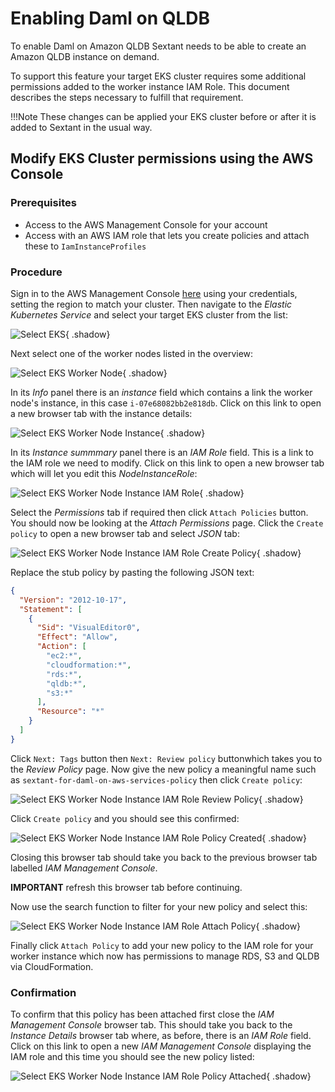 # Enabling Daml on QLDB

To enable Daml on Amazon QLDB Sextant needs to be able to create an Amazon QLDB
instance on demand.

To support this feature your target EKS cluster requires some additional
permissions added to the worker instance IAM Role. This document describes the
steps necessary to fulfill that requirement.

!!!Note
  These changes can be applied your EKS cluster before or after it is
  added to Sextant in the usual way.

## Modify EKS Cluster permissions using the AWS Console

### Prerequisites

- Access to the AWS Management Console for your account
- Access with an AWS IAM role that lets you create policies and attach these to
  `IamInstanceProfiles`

### Procedure

Sign in to the AWS Management Console [here](https://console.aws.amazon.com)
using your credentials, setting the region to match your cluster. Then navigate
to the _Elastic Kubernetes Service_ and select your target EKS cluster from the
list:

![Select EKS](../images/daml-on-qldb-select-eks-cluster.png){ .shadow}

Next select one of the worker nodes listed in the overview:

![Select EKS Worker Node](../images/daml-on-qldb-select-eks-cluster-node.png){ .shadow}

In its *Info* panel there is an _instance_ field which contains a link the
worker node's instance, in this case `i-07e68082bb2e818db`. Click on this link
to open a new browser tab with the instance details:

![Select EKS Worker Node Instance](../images/daml-on-qldb-select-eks-cluster-node-instance.png){ .shadow}

In its *Instance summmary* panel there is an _IAM Role_ field. This is a link
to the IAM role we need to modify. Click on this link to open a new browser tab
which will let you edit this *NodeInstanceRole*:

![Select EKS Worker Node Instance IAM Role](../images/daml-on-qldb-select-eks-cluster-node-instance-iam-role.png){ .shadow}

Select the *Permissions* tab if required then click `Attach Policies` button.
You should now be looking at the *Attach Permissions* page. Click the
`Create policy` to open a new browser tab and select _JSON_ tab:

![Select EKS Worker Node Instance IAM Role Create Policy](../images/daml-on-qldb-select-eks-cluster-node-instance-iam-role-create-policy.png){ .shadow}

Replace the stub policy by pasting the following JSON text:

```json
{
  "Version": "2012-10-17",
  "Statement": [
    {
      "Sid": "VisualEditor0",
      "Effect": "Allow",
      "Action": [
        "ec2:*",
        "cloudformation:*",
        "rds:*",
        "qldb:*",
        "s3:*"
      ],
      "Resource": "*"
    }
  ]
}
```

Click `Next: Tags` button then `Next: Review policy` buttonwhich takes you to
the *Review Policy* page. Now give the new policy a meaningful name such as
`sextant-for-daml-on-aws-services-policy` then click `Create policy`:

![Select EKS Worker Node Instance IAM Role Review Policy](../images/daml-on-qldb-select-eks-cluster-node-instance-iam-role-review-policy.png){ .shadow}

Click `Create policy` and you should see this confirmed:

![Select EKS Worker Node Instance IAM Role Policy Created](../images/daml-on-qldb-select-eks-cluster-node-instance-iam-role-policy-created.png){ .shadow}

Closing this browser tab should take you back to the previous browser tab
labelled *IAM Management Console*.

__IMPORTANT__ refresh this browser tab before continuing.

Now use the search function to filter for your new policy and select this:

![Select EKS Worker Node Instance IAM Role Attach Policy](../images/daml-on-qldb-select-eks-cluster-node-instance-iam-role-attach-policy.png){ .shadow}

Finally click `Attach Policy` to add your new policy to the IAM role for your
worker instance which now has permissions to manage RDS, S3 and QLDB via
CloudFormation.

### Confirmation

To confirm that this policy has been attached first close the
*IAM Management Console* browser tab. This should take you back to the
*Instance Details* browser tab where, as before, there is an _IAM Role_ field.
Click on this link to open a new *IAM Management Console* displaying the IAM
role and this time you should see the new policy listed:

![Select EKS Worker Node Instance IAM Role Policy Attached](../images/daml-on-qldb-select-eks-cluster-node-instance-iam-role-policy-attached.png){ .shadow}
